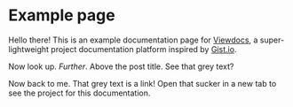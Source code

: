# Example page

Hello there! This is an example documentation page for [Viewdocs](http://viewdocs.io), a super-lightweight project documentation platform inspired by [Gist.io](http://gist.io).

Now look up. _Further_. Above the post title. See that grey text?

Now back to me. That grey text is a link! Open that sucker in a new tab to see the project for this documentation.

<!--  http://progrium.viewdocs.io/viewdocs/  -->
